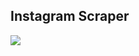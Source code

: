 Instagram Scraper
-----

![](https://github.com/chonla/instagram-scraper/workflows/PHP%20Composer/badge.svg)